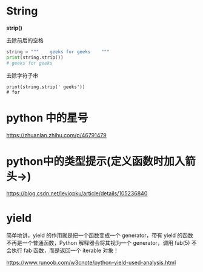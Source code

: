 # String

**strip()**

去除前后的空格

```python
string = """    geeks for geeks    """
print(string.strip())
# geeks for geeks  
```

去除字符子串
```
print(string.strip(' geeks'))
# for
```

# python 中的星号

https://zhuanlan.zhihu.com/p/46791479

# python中的类型提示(定义函数时加入箭头->)

https://blog.csdn.net/leviopku/article/details/105236840

# yield 

简单地讲，yield 的作用就是把一个函数变成一个 generator，带有 yield 的函数不再是一个普通函数，Python 解释器会将其视为一个 generator，调用 fab(5) 不会执行 fab 函数，而是返回一个 iterable 对象！

https://www.runoob.com/w3cnote/python-yield-used-analysis.html